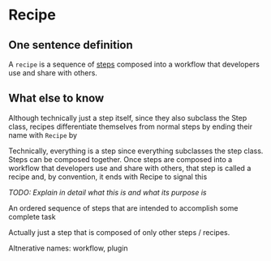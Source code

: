 # Recipe

## One sentence definition

A `recipe` is a sequence of [steps](./step.md) composed into a workflow that developers use and share with others.

## What else to know

Although technically just a step itself, since they also subclass the Step class, recipes differentiate themselves from normal steps by ending their name with `Recipe` by

Technically, everything is a step since everything subclasses the step class. Steps can be composed together. Once steps are composed into a workflow that developers use and share with others, that step is called a recipe and, by convention, it ends with Recipe to signal this

*TODO: Explain in detail what this is and what its purpose is*

An ordered sequence of steps that are intended to accomplish some complete task

Actually just a step that is composed of only other steps / recipes.

Altnerative names: workflow, plugin
